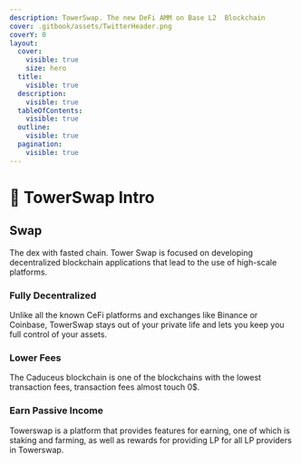 ```yaml
---
description: TowerSwap. The new DeFi AMM on Base L2  Blockchain
cover: .gitbook/assets/TwitterHeader.png
coverY: 0
layout:
  cover:
    visible: true
    size: hero
  title:
    visible: true
  description:
    visible: true
  tableOfContents:
    visible: true
  outline:
    visible: true
  pagination:
    visible: true
---
```


# 📘 TowerSwap Intro

## Swap

The dex with fasted chain. Tower Swap is focused on developing decentralized blockchain applications that lead to the use of high-scale platforms.

### Fully Decentralized

Unlike all the known CeFi platforms and exchanges like Binance or Coinbase, TowerSwap stays out of your private life and lets you keep you full control of your assets.

### Lower Fees

The Caduceus blockchain is one of the blockchains with the lowest transaction fees, transaction fees almost touch 0$.



### Earn Passive Income

Towerswap is a platform that provides features for earning, one of which is staking and farming, as well as rewards for providing LP for all LP providers in Towerswap.
